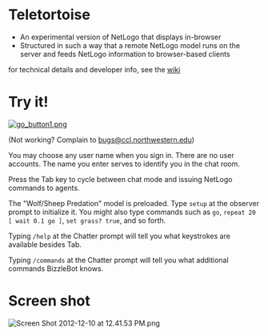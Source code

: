# Teletortoise

* An experimental version of NetLogo that displays in-browser
* Structured in such a way that a remote NetLogo model runs on the server and feeds NetLogo information to browser-based clients

for technical details and developer info, see the [wiki](https://github.com/NetLogo/Teletortoise/wiki)

# Try it!

[![go_button1.png](https://f.cloud.github.com/assets/161079/4045/c1b9c474-42f2-11e2-81ff-83ffb6402a5b.png)](http://li425-91.members.linode.com:9000)

(Not working? Complain to [bugs@ccl.northwestern.edu](mailto:bugs@ccl.northwestern.edu))

You may choose any user name when you sign in. There are no user accounts. The name you enter serves to identify you in the chat room.

Press the Tab key to cycle between chat mode and issuing NetLogo commands to agents.

The "Wolf/Sheep Predation" model is preloaded. Type `setup` at the observer prompt to initialize it. You might also type commands such as `go`, `repeat 20 [ wait 0.1 go ]`, `set grass? true`, and so forth.

Typing `/help` at the Chatter prompt will tell you what keystrokes are available besides Tab.

Typing `/commands` at the Chatter prompt will tell you what additional commands BizzleBot knows.

# Screen shot

![Screen Shot 2012-12-10 at 12.41.53 PM.png](https://f.cloud.github.com/assets/161079/4022/feb9e892-42f0-11e2-90bb-951351a7051f.png)
